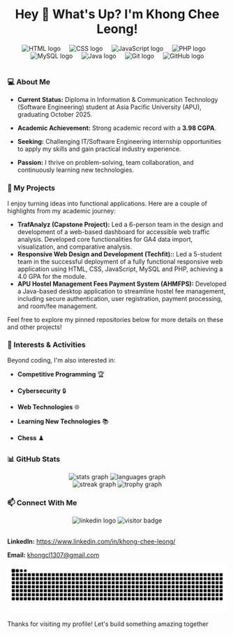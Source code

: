 <h1 align="center">Hey 👋 What's Up? I'm Khong Chee Leong!</h1>

<div align="center">
<img src="https://skillicons.dev/icons?i=html" height="40" alt="HTML logo" />
<img width="12" />
<img src="https://skillicons.dev/icons?i=css" height="40" alt="CSS logo" />
<img width="12" />
<img src="https://skillicons.dev/icons?i=js" height="40" alt="JavaScript logo" />
<img width="12" />
<img src="https://skillicons.dev/icons?i=php" height="40" alt="PHP logo" />
<img width="12" />
<img src="https://skillicons.dev/icons?i=mysql" height="40" alt="MySQL logo" />
<img width="12" />
<img src="https://skillicons.dev/icons?i=java" height="40" alt="Java logo" /> <!-- Added Java -->
<img width="12" />
<img src="https://skillicons.dev/icons?i=git" height="40" alt="Git logo" />
<img width="12" />
<img src="https://skillicons.dev/icons?i=github" height="40" alt="GitHub logo" />
</div>

<br>

### 💻 About Me

* **Current Status:** Diploma in Information & Communication Technology (Software Engineering) student at Asia Pacific University (APU), graduating October 2025.

* **Academic Achievement:** Strong academic record with a **3.98 CGPA**.

* **Seeking:** Challenging IT/Software Engineering internship opportunities to apply my skills and gain practical industry experience.

* **Passion:** I thrive on problem-solving, team collaboration, and continuously learning new technologies.

### 🚀 My Projects

I enjoy turning ideas into functional applications. Here are a couple of highlights from my academic journey:

* **TrafAnalyz (Capstone Project):** Led a 6-person team in the design and development of a web-based dashboard for accessible web traffic analysis. Developed core functionalities for GA4 data import, visualization, and comparative analysis.
* **Responsive Web Design and Development (Techfit)::** Led a 5-student team in the successful deployment of a fully functional responsive web application using HTML, CSS, JavaScript, MySQL and PHP, achieving a 4.0 GPA for the module.
* **APU Hostel Management Fees Payment System (AHMFPS):** Developed a Java-based desktop application to streamline hostel fee management, including secure authentication, user registration, payment processing, and room/fee management.

Feel free to explore my pinned repositories below for more details on these and other projects!

### 🌱 Interests & Activities

Beyond coding, I'm also interested in:

* **Competitive Programming** 🏆

* **Cybersecurity** 🔒

* **Web Technologies** 🌐

* **Learning New Technologies** 📚

* **Chess** ♟️

### 📊 GitHub Stats

<div align="center">
<img src="https://github-readme-stats.vercel.app/api?username=KhongCL&hide_title=false&hide_rank=false&show_icons=true&include_all_commits=true&count_private=true&disable_animations=false&theme=dracula&locale=en&hide_border=false" height="150" alt="stats graph" />
<img src="https://github-readme-stats.vercel.app/api/top-langs?username=KhongCL&locale=en&hide_title=false&layout=compact&card_width=320&langs_count=5&theme=dracula&hide_border=false" height="150" alt="languages graph" />
</div>

<div align="center">
<img src="https://streak-stats.demolab.com?user=KhongCL&locale=en&mode=daily&theme=dracula&hide_border=false&border_radius=5&order=3" height="150" alt="streak graph" />
<img src="https://github-profile-trophy.vercel.app?username=KhongCL&theme=dracula&column=-1&row=1&margin-w=8&margin-h=8&no-bg=false&no-frame=false&order=4" height="150" alt="trophy graph" />
</div>

### 📫 Connect With Me

<div align="center">
<img src="https://img.shields.io/static/v1?message=LinkedIn&logo=linkedin&label=&color=0077B5&logoColor=white&labelColor=&style=for-the-badge" height="25" alt="linkedin logo" />
<img src="https://visitor-badge.laobi.icu/badge?page_id=KhongCL.KhongCL&" alt="visitor badge" />
</div>
<br>
<div align="left">

**LinkedIn:** <https://www.linkedin.com/in/khong-chee-leong/>

**Email:** khongcl1307@gmail.com

</div>

<picture>
<source media="(prefers-color-scheme: dark)" srcset="https://raw.githubusercontent.com/KhongCL/KhongCL/output/github-snake-dark.svg">
<source media="(prefers-color-scheme: light)" srcset="https://raw.githubusercontent.com/KhongCL/KhongCL/output/github-snake.svg">
<img alt="github-snake" src="https://raw.githubusercontent.com/KhongCL/KhongCL/output/github-snake.svg">
</picture>

Thanks for visiting my profile! Let's build something amazing together
